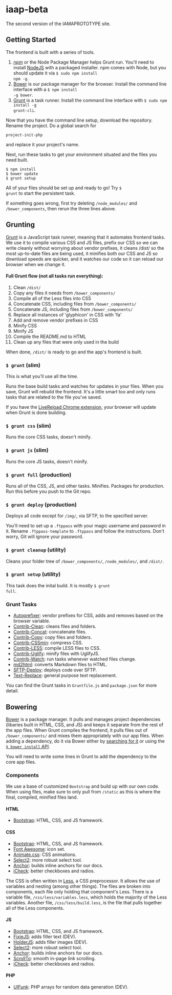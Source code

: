 # iaap-beta
The second version of the IAMAPROTOTYPE site.

## Getting Started
The frontend is built with a series of tools.

1. <a href="https://docs.npmjs.com/getting-started/what-is-npm">npm</a> or the Node Package Manager helps Grunt run. You'll need to install <a href="https://nodejs.org/">NodeJS</a> with a packaged installer. npm comes with Node, but you should update it via <code>$ sudo npm install npm -g</code>.
2. <a href="http://bower.io/">Bower</a> is our package manager for the browser. Install the command line interface with a <code>$ npm install -g bower</code>.
3. <a href="http://gruntjs.com/">Grunt</a> is a task runner. Install the command line interface with <code>$ sudo npm install -g grunt-cli</code>.

Now that you have the command line setup, download the repository. Rename the project. Do a global search for
```
project-init-php
```
and replace it your project's name.

Next, run these tasks to get your environment situated and the files you need built.
```
$ npm install
$ bower update
$ grunt setup
```
All of your files should be set up and ready to go! Try <code>$ grunt</code> to start the persistent task.

If something goes wrong, first try deleting <code>/node_modules/</code> and <code>/bower_components</code>, then rerun the three lines above.

## Grunting
<a href="http://gruntjs.com/">Grunt</a> is a JavaScript task runner, meaning that it automates frontend tasks. We use it to compile various CSS and JS files, prefix our CSS so we can write cleanly without worrying about vendor prefixes, it cleans /dist/ so the most up-to-date files are being used, it minifies both our CSS and JS so download speeds are quicker, and it watches our code so it can reload our browser when we change it.

#### Full Grunt flow (not all tasks run everything):
1. Clean <code>/dist/</code>
2. Copy any files it needs from <code>/bower_components/</code>
3. Compile all of the Less files into CSS
4. Concatenate CSS, including files from <code>/bower_components/</code>
5. Concatenate JS, including files from <code>/bower_components/</code>
6. Replace all instances of 'glyphicon' in CSS with 'fa'
7. Add and remove vendor prefixes in CSS
8. Minify CSS
9. Minify JS
10. Compile the README.md to HTML
11. Clean up any files that were only used in the build

When done, <code>/dist/</code> is ready to go and the app's frontend is built.

### <code>$ grunt</code> (slim)
This is what you'll use all the time.

Runs the base build tasks and watches for updates in your files. When you save, Grunt will rebuild the frontend. It's a little smart too and only runs tasks that are related to the file you've saved.

If you have the <a href="https://chrome.google.com/webstore/detail/livereload/jnihajbhpnppcggbcgedagnkighmdlei?hl=en">LiveReload Chrome extension</a>, your browser will update when Grunt is done building.

### <code>$ grunt css</code> (slim)
Runs the core CSS tasks, doesn't minify.

### <code>$ grunt js</code> (slim)
Runs the core JS tasks, doesn't minify.

### <code>$ grunt full</code> (production)
Runs all of the CSS, JS, and other tasks. Minifies. Packages for production. Run this before you push to the Git repo.

### <code>$ grunt deploy</code> (production)
Deploys all code except for <code>/img/</code>, via SFTP, to the specified server.

You'll need to set up a <code>.ftppass</code> with your magic username and password in it. Rename <code>.ftppass-template</code> to <code>.ftppass</code> and follow the instructions. Don't worry, Git will ignore your password.

### <code>$ grunt cleanup</code> (utility)
Cleans your folder tree of <code>/bower_components/</code>, <code>/node_modules/</code>, and <code>/dist/</code>.

### <code>$ grunt setup</code> (utility)
This task does the inital build. It is mostly <code>$ grunt full</code>.

### Grunt Tasks
- <a href="https://github.com/nDmitry/grunt-autoprefixer">Autoprefixer</a>: vendor prefixes for CSS, adds and removes based on the browser variable.
- <a href="https://github.com/gruntjs/grunt-contrib-clean">Contrib-Clean</a>: cleans files and folders.
- <a href="https://github.com/gruntjs/grunt-contrib-concat">Contrib-Concat</a>: concatenate files.
- <a href="https://github.com/gruntjs/grunt-contrib-copy">Contrib-Copy</a>: copy files and folders.
- <a href="https://github.com/gruntjs/grunt-contrib-cssmin">Contrib-CSSmin</a>: compress CSS.
- <a href="https://github.com/gruntjs/grunt-contrib-less">Contrib-LESS</a>: compile LESS files to CSS.
- <a href="https://github.com/gruntjs/grunt-contrib-uglify">Contrib-Uglify</a>: minify files with UglifyJS.
- <a href="https://github.com/gruntjs/grunt-contrib-watch">Contrib-Watch</a>: run tasks whenever watched files change.
- <a href="https://github.com/bylexus/grunt-md2html">md2html</a>: converts Markdown files to HTML.
- <a href="https://github.com/thrashr888/grunt-sftp-deploy">SFTP-Deploy</a>: deploys code over SFTP.
- <a href="https://github.com/yoniholmes/grunt-text-replace">Text-Replace</a>: general purpose text replacement.

You can find the Grunt tasks in <code>Gruntfile.js</code> and <code>package.json</code> for more detail.

## Bowering
<a href="http://bower.io/">Bower</a> is a package manager. It pulls and manages project dependencies (libaries built in HTML, CSS, and JS) and keeps it separate from the rest of the app files. When Grunt compiles the frontend, it pulls files out of <code>/bower_components/</code> and mixes them appropriately with our app files. When adding a dependency, do it via Bower either by <a href="http://bower.io/search/">searching for it</a> or using the <a href="http://bower.io/docs/api/#install"><code>$ bower install</code> API</a>.

You will need to write some lines in Grunt to add the dependency to the core app files.

### Components
We use a base of customized <code>Bootstrap</code> and build up with our own code. When using files, make sure to only pull from <code>/static</code> as this is where the final, compiled, minified files land.

#### HTML
- <a href="http://getbootstrap.com/">Bootstrap</a>: HTML, CSS, and JS framework.

#### CSS
- <a href="http://getbootstrap.com/">Bootstrap</a>: HTML, CSS, and JS framework.
- <a href="http://fontawesome.io/">Font Awesome</a>: icon set.
- <a href="https://daneden.me/animate/">Animate.css</a>: CSS animations.
- <a href="http://select2.github.io/">Select2</a>: more robust select tool.
- <a href="https://github.com/bryanbraun/anchorjs">Anchor</a>: builds inline anchors for our docs.
- <a href="http://fronteed.com/iCheck/">iCheck</a>: better checkboxes and radios.

The CSS is often written in <a href="lesscss.org/">Less</a>, a CSS preprocessor. It allows the use of variables and nesting (among other things). The files are broken into components, each file only holding that component's Less. There is a variable file, <code>/css/less/variables.less</code>, which holds the majority of the Less variables. Another file, <code>/css/less/build.less</code>, is the file that pulls together all of the Less components.

#### JS
- <a href="http://getbootstrap.com/">Bootstrap</a>: HTML, CSS, and JS framework.
- <a href="https://github.com/ryhan/fixie">FixieJS</a>: adds filler text (DEV).
- <a href="http://imsky.github.io/holder/">HolderJS</a>: adds filler images (DEV).
- <a href="http://select2.github.io/">Select2</a>: more robust select tool.
- <a href="https://github.com/bryanbraun/anchorjs">Anchor</a>: builds inline anchors for our docs.
- <a href="https://github.com/flesler/jquery.scrollTo">ScrollTo</a>: smooth in-page link scrolling.
- <a href="http://fronteed.com/iCheck/">iCheck</a>: better checkboxes and radios.

#### PHP
- <a href="https://github.com/armthethinker/uifunk">UIFunk</a>: PHP arrays for random data generation (DEV).